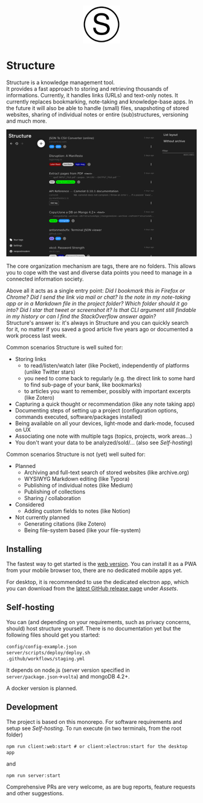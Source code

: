 <p align="center">
<img alt='Structure icon' src='./client/assets/icon.svg' height='100px' />
</p>

# Structure
Structure is a knowledge management tool.   
It provides a fast approach to storing and retrieving thousands of informations. 
Currently, it handles links (URLs) and text-only notes. 
It currently replaces bookmarking, note-taking and knowledge-base apps. 
In the future it will also be able to handle (small) files, snapshoting of stored websites, 
sharing of individual notes or entire (sub)structures, versioning and much more.

![Screenshot of Structure](./resources/screenshot.png)

The core organization mechanism are tags, there are no folders. 
This allows you to cope with the vast and diverse data points you need to manage in a connected information society.

Above all it acts as a single entry point: 
*Did I bookmark this in Firefox or Chrome?*
*Did I send the link via mail or chat?*
*Is the note in my note-taking app or in a Markdown file in the project folder?*
*Which folder should it go into?*
*Did I star that tweet or screenshot it?*
*Is that CLI argument still findable in my history or can I find the StackOverflow answer again?*  
Structure's answer is: it's always in Structure and you can quickly search for it, 
no matter if you saved a good article five years ago or documented a work process last week.

Common scenarios Structure is well suited for:
- Storing links
    - to read/listen/watch later (like Pocket), independently of platforms (unlike Twitter stars)
    - you need to come back to regularly (e.g. the direct link to some hard to find sub-page of your bank, like bookmarks)
    - to articles you want to remember, possibly with important excerpts (like Zotero)
- Capturing a quick thought or recommendation (like any note taking app)
- Documenting steps of setting up a project (configuration options, commands executed, software/packages installed)
- Being available on all your devices, light-mode and dark-mode, focused on UX
- Associating one note with multiple tags (topics, projects, work areas...)
- You don't want your data to be analyzed/sold/... (also see *Self-hosting*)

Common scenarios Structure is not (yet) well suited for:
- Planned
    - Archiving and full-text search of stored websites (like archive.org)
    - WYSIWYG Markdown editing (like Typora)
    - Publishing of individual notes (like Medium)
    - Publishing of collections
    - Sharing / collaboration
- Considered
    - Adding custom fields to notes (like Notion)
- Not currently planned
    - Generating citations (like Zotero)
    - Being file-system based (like your file-system)

## Installing
The fastest way to get started is the [web version](https://app.structure.love). 
You can install it as a PWA from your mobile browser too, there are no dedicated mobile apps yet.

For desktop, it is recommended to use the dedicated electron app, 
which you can download from the [latest GitHub release page](https://github.com/neopostmodern/structure/releases/latest) under *Assets*.

## Self-hosting
You can (and depending on your requirements, such as privacy concerns, should) host structure yourself. 
There is no documentation yet but the following files should get you started:
```
config/config-example.json
server/scripts/deploy/deploy.sh
.github/workflows/staging.yml
```

It depends on node.js (server version specified in `server/package.json`&rarr;`volta`) and mongoDB 4.2+.

A docker version is planned.

## Development
The project is based on this monorepo. For software requirements and setup see *Self-hosting*.
To run execute (in two terminals, from the root folder)
```
npm run client:web:start # or client:electron:start for the desktop app
```
and
```
npm run server:start
```

Comprehensive PRs are very welcome, as are bug reports, feature requests and other suggestions.
